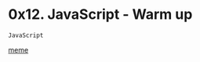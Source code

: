 # 0x12. JavaScript - Warm up
``JavaScript``

[meme](https://s3.amazonaws.com/intranet-projects-files/holbertonschool-higher-level_programming+/303/Javascript-535.png.jpeg)
